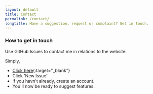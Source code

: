 ```yaml
---
layout: default
title: Contact
permalink: /contact/
longtitle: Have a suggestion, request or complaint? Get in touch.
---
```

### How to get in touch
Use GitHub Issues to contact me in relations to the website.

Simply,
- [Click here](https://github.com/isaboo/suggestions/issues/1){:target="_blank"}
- Click 'New Issue'
- If you havn't already, create an account.
- You'll now be ready to suggest features.
